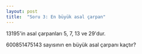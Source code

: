 ```yaml
---
layout: post
title:  "Soru 3: En büyük asal çarpan"
---
```


13195'in asal çarpanları 5, 7, 13 ve 29'dur.

600851475143 sayısının en büyük asal çarpanı kaçtır?
